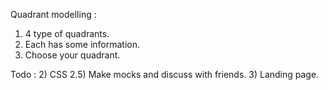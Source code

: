 Quadrant modelling :

1) 4 type of quadrants.
2) Each has some information.
3) Choose your quadrant.


Todo :
2) CSS
2.5) Make mocks and discuss with friends.
3) Landing page.
